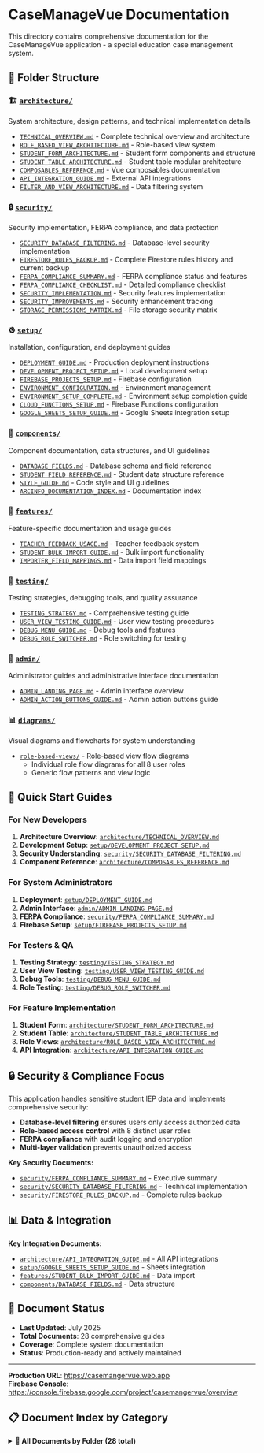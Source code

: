 # CaseManageVue Documentation

This directory contains comprehensive documentation for the CaseManageVue application - a special education case management system.

## 📁 **Folder Structure**

### 🏗️ **[`architecture/`](./architecture/)**
System architecture, design patterns, and technical implementation details
- [`TECHNICAL_OVERVIEW.md`](./architecture/TECHNICAL_OVERVIEW.md) - Complete technical overview and architecture
- [`ROLE_BASED_VIEW_ARCHITECTURE.md`](./architecture/ROLE_BASED_VIEW_ARCHITECTURE.md) - Role-based view system
- [`STUDENT_FORM_ARCHITECTURE.md`](./architecture/STUDENT_FORM_ARCHITECTURE.md) - Student form components and structure
- [`STUDENT_TABLE_ARCHITECTURE.md`](./architecture/STUDENT_TABLE_ARCHITECTURE.md) - Student table modular architecture
- [`COMPOSABLES_REFERENCE.md`](./architecture/COMPOSABLES_REFERENCE.md) - Vue composables documentation
- [`API_INTEGRATION_GUIDE.md`](./architecture/API_INTEGRATION_GUIDE.md) - External API integrations
- [`FILTER_AND_VIEW_ARCHITECTURE.md`](./architecture/FILTER_AND_VIEW_ARCHITECTURE.md) - Data filtering system

### 🔒 **[`security/`](./security/)**
Security implementation, FERPA compliance, and data protection
- [`SECURITY_DATABASE_FILTERING.md`](./security/SECURITY_DATABASE_FILTERING.md) - Database-level security implementation
- [`FIRESTORE_RULES_BACKUP.md`](./security/FIRESTORE_RULES_BACKUP.md) - Complete Firestore rules history and current backup
- [`FERPA_COMPLIANCE_SUMMARY.md`](./security/FERPA_COMPLIANCE_SUMMARY.md) - FERPA compliance status and features
- [`FERPA_COMPLIANCE_CHECKLIST.md`](./security/FERPA_COMPLIANCE_CHECKLIST.md) - Detailed compliance checklist
- [`SECURITY_IMPLEMENTATION.md`](./security/SECURITY_IMPLEMENTATION.md) - Security features implementation
- [`SECURITY_IMPROVEMENTS.md`](./security/SECURITY_IMPROVEMENTS.md) - Security enhancement tracking
- [`STORAGE_PERMISSIONS_MATRIX.md`](./security/STORAGE_PERMISSIONS_MATRIX.md) - File storage security matrix

### ⚙️ **[`setup/`](./setup/)**
Installation, configuration, and deployment guides
- [`DEPLOYMENT_GUIDE.md`](./setup/DEPLOYMENT_GUIDE.md) - Production deployment instructions
- [`DEVELOPMENT_PROJECT_SETUP.md`](./setup/DEVELOPMENT_PROJECT_SETUP.md) - Local development setup
- [`FIREBASE_PROJECTS_SETUP.md`](./setup/FIREBASE_PROJECTS_SETUP.md) - Firebase configuration
- [`ENVIRONMENT_CONFIGURATION.md`](./setup/ENVIRONMENT_CONFIGURATION.md) - Environment management
- [`ENVIRONMENT_SETUP_COMPLETE.md`](./setup/ENVIRONMENT_SETUP_COMPLETE.md) - Environment setup completion guide
- [`CLOUD_FUNCTIONS_SETUP.md`](./setup/CLOUD_FUNCTIONS_SETUP.md) - Firebase Functions configuration
- [`GOOGLE_SHEETS_SETUP_GUIDE.md`](./setup/GOOGLE_SHEETS_SETUP_GUIDE.md) - Google Sheets integration setup

### 🧩 **[`components/`](./components/)**
Component documentation, data structures, and UI guidelines
- [`DATABASE_FIELDS.md`](./components/DATABASE_FIELDS.md) - Database schema and field reference
- [`STUDENT_FIELD_REFERENCE.md`](./components/STUDENT_FIELD_REFERENCE.md) - Student data structure reference
- [`STYLE_GUIDE.md`](./components/STYLE_GUIDE.md) - Code style and UI guidelines
- [`ARCINFO_DOCUMENTATION_INDEX.md`](./components/ARCINFO_DOCUMENTATION_INDEX.md) - Documentation index

### 🎯 **[`features/`](./features/)**
Feature-specific documentation and usage guides
- [`TEACHER_FEEDBACK_USAGE.md`](./features/TEACHER_FEEDBACK_USAGE.md) - Teacher feedback system
- [`STUDENT_BULK_IMPORT_GUIDE.md`](./features/STUDENT_BULK_IMPORT_GUIDE.md) - Bulk import functionality
- [`IMPORTER_FIELD_MAPPINGS.md`](./features/IMPORTER_FIELD_MAPPINGS.md) - Data import field mappings

### 🧪 **[`testing/`](./testing/)**
Testing strategies, debugging tools, and quality assurance
- [`TESTING_STRATEGY.md`](./testing/TESTING_STRATEGY.md) - Comprehensive testing guide
- [`USER_VIEW_TESTING_GUIDE.md`](./testing/USER_VIEW_TESTING_GUIDE.md) - User view testing procedures
- [`DEBUG_MENU_GUIDE.md`](./testing/DEBUG_MENU_GUIDE.md) - Debug tools and features
- [`DEBUG_ROLE_SWITCHER.md`](./testing/DEBUG_ROLE_SWITCHER.md) - Role switching for testing

### 👑 **[`admin/`](./admin/)**
Administrator guides and administrative interface documentation
- [`ADMIN_LANDING_PAGE.md`](./admin/ADMIN_LANDING_PAGE.md) - Admin interface overview
- [`ADMIN_ACTION_BUTTONS_GUIDE.md`](./admin/ADMIN_ACTION_BUTTONS_GUIDE.md) - Admin action buttons guide

### 📊 **[`diagrams/`](./diagrams/)**
Visual diagrams and flowcharts for system understanding
- [`role-based-views/`](./diagrams/role-based-views/) - Role-based view flow diagrams
  - Individual role flow diagrams for all 8 user roles
  - Generic flow patterns and view logic

## 🎯 **Quick Start Guides**

### **For New Developers**
1. **Architecture Overview**: [`architecture/TECHNICAL_OVERVIEW.md`](./architecture/TECHNICAL_OVERVIEW.md)
2. **Development Setup**: [`setup/DEVELOPMENT_PROJECT_SETUP.md`](./setup/DEVELOPMENT_PROJECT_SETUP.md)
3. **Security Understanding**: [`security/SECURITY_DATABASE_FILTERING.md`](./security/SECURITY_DATABASE_FILTERING.md)
4. **Component Reference**: [`architecture/COMPOSABLES_REFERENCE.md`](./architecture/COMPOSABLES_REFERENCE.md)

### **For System Administrators**
1. **Deployment**: [`setup/DEPLOYMENT_GUIDE.md`](./setup/DEPLOYMENT_GUIDE.md)
2. **Admin Interface**: [`admin/ADMIN_LANDING_PAGE.md`](./admin/ADMIN_LANDING_PAGE.md)
3. **FERPA Compliance**: [`security/FERPA_COMPLIANCE_SUMMARY.md`](./security/FERPA_COMPLIANCE_SUMMARY.md)
4. **Firebase Setup**: [`setup/FIREBASE_PROJECTS_SETUP.md`](./setup/FIREBASE_PROJECTS_SETUP.md)

### **For Testers & QA**
1. **Testing Strategy**: [`testing/TESTING_STRATEGY.md`](./testing/TESTING_STRATEGY.md)
2. **User View Testing**: [`testing/USER_VIEW_TESTING_GUIDE.md`](./testing/USER_VIEW_TESTING_GUIDE.md)
3. **Debug Tools**: [`testing/DEBUG_MENU_GUIDE.md`](./testing/DEBUG_MENU_GUIDE.md)
4. **Role Testing**: [`testing/DEBUG_ROLE_SWITCHER.md`](./testing/DEBUG_ROLE_SWITCHER.md)

### **For Feature Implementation**
1. **Student Form**: [`architecture/STUDENT_FORM_ARCHITECTURE.md`](./architecture/STUDENT_FORM_ARCHITECTURE.md)
2. **Student Table**: [`architecture/STUDENT_TABLE_ARCHITECTURE.md`](./architecture/STUDENT_TABLE_ARCHITECTURE.md)
3. **Role Views**: [`architecture/ROLE_BASED_VIEW_ARCHITECTURE.md`](./architecture/ROLE_BASED_VIEW_ARCHITECTURE.md)
4. **API Integration**: [`architecture/API_INTEGRATION_GUIDE.md`](./architecture/API_INTEGRATION_GUIDE.md)

## 🔒 **Security & Compliance Focus**

This application handles sensitive student IEP data and implements comprehensive security:
- **Database-level filtering** ensures users only access authorized data
- **Role-based access control** with 8 distinct user roles
- **FERPA compliance** with audit logging and encryption
- **Multi-layer validation** prevents unauthorized access

**Key Security Documents:**
- [`security/FERPA_COMPLIANCE_SUMMARY.md`](./security/FERPA_COMPLIANCE_SUMMARY.md) - Executive summary
- [`security/SECURITY_DATABASE_FILTERING.md`](./security/SECURITY_DATABASE_FILTERING.md) - Technical implementation
- [`security/FIRESTORE_RULES_BACKUP.md`](./security/FIRESTORE_RULES_BACKUP.md) - Complete rules backup

## 📊 **Data & Integration**

**Key Integration Documents:**
- [`architecture/API_INTEGRATION_GUIDE.md`](./architecture/API_INTEGRATION_GUIDE.md) - All API integrations
- [`setup/GOOGLE_SHEETS_SETUP_GUIDE.md`](./setup/GOOGLE_SHEETS_SETUP_GUIDE.md) - Sheets integration
- [`features/STUDENT_BULK_IMPORT_GUIDE.md`](./features/STUDENT_BULK_IMPORT_GUIDE.md) - Data import
- [`components/DATABASE_FIELDS.md`](./components/DATABASE_FIELDS.md) - Data structure

## 📅 **Document Status**

- **Last Updated**: July 2025
- **Total Documents**: 28 comprehensive guides
- **Coverage**: Complete system documentation
- **Status**: Production-ready and actively maintained

---

**Production URL**: https://casemangervue.web.app  
**Firebase Console**: https://console.firebase.google.com/project/casemangervue/overview

## 📋 **Document Index by Category**

<details>
<summary><strong>📁 All Documents by Folder (28 total)</strong></summary>

### Architecture (7 documents)
- API_INTEGRATION_GUIDE.md
- COMPOSABLES_REFERENCE.md
- FILTER_AND_VIEW_ARCHITECTURE.md
- ROLE_BASED_VIEW_ARCHITECTURE.md
- STUDENT_FORM_ARCHITECTURE.md
- STUDENT_TABLE_ARCHITECTURE.md
- TECHNICAL_OVERVIEW.md

### Security (7 documents)
- FERPA_COMPLIANCE_CHECKLIST.md
- FERPA_COMPLIANCE_SUMMARY.md
- FIRESTORE_RULES_BACKUP.md
- SECURITY_DATABASE_FILTERING.md
- SECURITY_IMPLEMENTATION.md
- SECURITY_IMPROVEMENTS.md
- STORAGE_PERMISSIONS_MATRIX.md

### Setup (7 documents)
- CLOUD_FUNCTIONS_SETUP.md
- DEPLOYMENT_GUIDE.md
- DEVELOPMENT_PROJECT_SETUP.md
- ENVIRONMENT_CONFIGURATION.md
- ENVIRONMENT_SETUP_COMPLETE.md
- FIREBASE_PROJECTS_SETUP.md
- GOOGLE_SHEETS_SETUP_GUIDE.md

### Components (4 documents)
- ARCINFO_DOCUMENTATION_INDEX.md
- DATABASE_FIELDS.md
- STUDENT_FIELD_REFERENCE.md
- STYLE_GUIDE.md

### Testing (4 documents)
- DEBUG_MENU_GUIDE.md
- DEBUG_ROLE_SWITCHER.md
- TESTING_STRATEGY.md
- USER_VIEW_TESTING_GUIDE.md

### Features (3 documents)
- IMPORTER_FIELD_MAPPINGS.md
- STUDENT_BULK_IMPORT_GUIDE.md
- TEACHER_FEEDBACK_USAGE.md

### Admin (2 documents)
- ADMIN_ACTION_BUTTONS_GUIDE.md
- ADMIN_LANDING_PAGE.md

</details> 